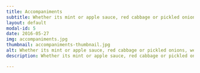 ```yaml
---
title: Accompaniments
subtitle: Whether its mint or apple sauce, red cabbage or pickled onions, we've got the perfect accompaniment for you.
layout: default
modal-id: 5
date: 2016-05-27
img: accompaniments.jpg
thumbnail: accompaniments-thumbnail.jpg
alt: Whether its mint or apple sauce, red cabbage or pickled onions, we've got the perfect accompaniment for you.
description: Whether its mint or apple sauce, red cabbage or pickled onions, we've got the perfect accompaniment for you.

---
```

